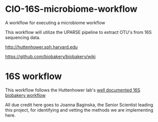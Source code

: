 # CIO-16S-microbiome-workflow
A workflow for executing a microbiome workflow

This workflow will utilize the UPARSE pipeline to extract OTU's from 16S sequencing data.

http://huttenhower.sph.harvard.edu

https://github.com/biobakery/biobakery/wiki

# 16S workflow

This workflow follows the Huttenhower lab's [well documented 16S biobakery workflow](https://github.com/biobakery/biobakery/wiki/biobakery_workflows#3-16s-profiling)



All due credit here goes to Joanna Baginska, the Senior Scientist leading this project, for identifying and vetting the methods we are implementing here.